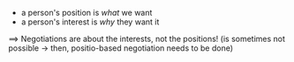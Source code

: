 - a person's position is _what_ we want
- a person's interest is _why_ they want it

==> Negotiations are about the interests, not the positions!
(is sometimes not possible -> then, positio-based negotiation needs to be done)
